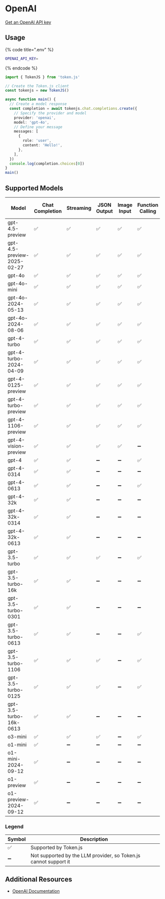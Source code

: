 # OpenAI

[Get an OpenAI API key](https://platform.openai.com/account/api-keys)

## Usage

{% code title=".env" %}
```bash
OPENAI_API_KEY=
```
{% endcode %}

```typescript
import { TokenJS } from 'token.js'

// Create the Token.js client
const tokenjs = new TokenJS()

async function main() {
  // Create a model response
  const completion = await tokenjs.chat.completions.create({
    // Specify the provider and model
    provider: 'openai',
    model: 'gpt-4o',
    // Define your message
    messages: [
      {
        role: 'user',
        content: 'Hello!',
      },
    ],
  })
  console.log(completion.choices[0])
}
main()
```

<!-- compatibility -->
## Supported Models

| Model                      | Chat Completion | Streaming | JSON Output | Image Input | Function Calling | N > 1 |
| -------------------------- | --------------- | --------- | ----------- | ----------- | ---------------- | ----- |
| gpt-4.5-preview            | ✅               | ✅         | ✅           | ✅           | ✅                | ✅     |
| gpt-4.5-preview-2025-02-27 | ✅               | ✅         | ✅           | ✅           | ✅                | ✅     |
| gpt-4o                     | ✅               | ✅         | ✅           | ✅           | ✅                | ✅     |
| gpt-4o-mini                | ✅               | ✅         | ✅           | ✅           | ✅                | ✅     |
| gpt-4o-2024-05-13          | ✅               | ✅         | ✅           | ✅           | ✅                | ✅     |
| gpt-4o-2024-08-06          | ✅               | ✅         | ✅           | ✅           | ✅                | ✅     |
| gpt-4-turbo                | ✅               | ✅         | ✅           | ✅           | ✅                | ✅     |
| gpt-4-turbo-2024-04-09     | ✅               | ✅         | ✅           | ✅           | ✅                | ✅     |
| gpt-4-0125-preview         | ✅               | ✅         | ✅           | ✅           | ✅                | ✅     |
| gpt-4-turbo-preview        | ✅               | ✅         | ✅           | ✅           | ✅                | ✅     |
| gpt-4-1106-preview         | ✅               | ✅         | ✅           | ✅           | ✅                | ✅     |
| gpt-4-vision-preview       | ✅               | ✅         | ✅           | ✅           | ➖                | ✅     |
| gpt-4                      | ✅               | ✅         | ➖           | ➖           | ✅                | ✅     |
| gpt-4-0314                 | ✅               | ✅         | ➖           | ➖           | ➖                | ✅     |
| gpt-4-0613                 | ✅               | ✅         | ➖           | ➖           | ✅                | ✅     |
| gpt-4-32k                  | ✅               | ✅         | ➖           | ➖           | ➖                | ✅     |
| gpt-4-32k-0314             | ✅               | ✅         | ➖           | ➖           | ➖                | ✅     |
| gpt-4-32k-0613             | ✅               | ✅         | ➖           | ➖           | ➖                | ✅     |
| gpt-3.5-turbo              | ✅               | ✅         | ✅           | ➖           | ✅                | ✅     |
| gpt-3.5-turbo-16k          | ✅               | ✅         | ➖           | ➖           | ➖                | ✅     |
| gpt-3.5-turbo-0301         | ✅               | ✅         | ➖           | ➖           | ➖                | ✅     |
| gpt-3.5-turbo-0613         | ✅               | ✅         | ➖           | ➖           | ✅                | ✅     |
| gpt-3.5-turbo-1106         | ✅               | ✅         | ✅           | ➖           | ✅                | ✅     |
| gpt-3.5-turbo-0125         | ✅               | ✅         | ✅           | ➖           | ✅                | ✅     |
| gpt-3.5-turbo-16k-0613     | ✅               | ✅         | ➖           | ➖           | ➖                | ✅     |
| o3-mini                    | ✅               | ✅         | ✅           | ➖           | ✅                | ✅     |
| o1-mini                    | ✅               | ➖         | ➖           | ➖           | ➖                | ✅     |
| o1-mini-2024-09-12         | ✅               | ➖         | ➖           | ➖           | ➖                | ✅     |
| o1-preview                 | ✅               | ➖         | ➖           | ➖           | ➖                | ✅     |
| o1-preview-2024-09-12      | ✅               | ➖         | ➖           | ➖           | ➖                | ✅     |

### Legend
| Symbol             | Description                           |
|--------------------|---------------------------------------|
| :white_check_mark: | Supported by Token.js                 |
| :heavy_minus_sign: | Not supported by the LLM provider, so Token.js cannot support it     |
<!-- end compatibility -->

## Additional Resources

* [OpenAI Documentation](https://platform.openai.com/docs/overview)
